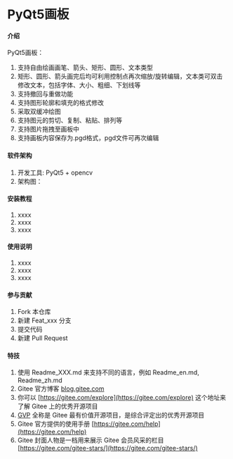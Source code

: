 # PyQt5画板

#### 介绍
PyQt5画板：
1. 支持自由绘画画笔、箭头、矩形、圆形、文本类型
2. 矩形、圆形、箭头画完后均可利用控制点再次缩放/旋转编辑，文本类可双击修改文本，包括字体、大小、粗细、下划线等
3. 支持撤回与重做功能
4. 支持图形轮廓和填充的格式修改
5. 采取双缓冲绘图
6. 支持图元的剪切、复制、粘贴、排列等
7. 支持图片拖拽至画板中
8. 支持画板内容保存为.pgd格式，pgd文件可再次编辑

#### 软件架构
1. 开发工具: PyQt5 + opencv
2. 架构图：

#### 安装教程

1.  xxxx
2.  xxxx
3.  xxxx

#### 使用说明

1.  xxxx
2.  xxxx
3.  xxxx

#### 参与贡献

1.  Fork 本仓库
2.  新建 Feat_xxx 分支
3.  提交代码
4.  新建 Pull Request


#### 特技

1.  使用 Readme\_XXX.md 来支持不同的语言，例如 Readme\_en.md, Readme\_zh.md
2.  Gitee 官方博客 [blog.gitee.com](https://blog.gitee.com)
3.  你可以 [https://gitee.com/explore](https://gitee.com/explore) 这个地址来了解 Gitee 上的优秀开源项目
4.  [GVP](https://gitee.com/gvp) 全称是 Gitee 最有价值开源项目，是综合评定出的优秀开源项目
5.  Gitee 官方提供的使用手册 [https://gitee.com/help](https://gitee.com/help)
6.  Gitee 封面人物是一档用来展示 Gitee 会员风采的栏目 [https://gitee.com/gitee-stars/](https://gitee.com/gitee-stars/)
